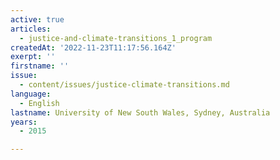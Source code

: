 ```yaml
---
active: true
articles:
  - justice-and-climate-transitions_1_program
createdAt: '2022-11-23T11:17:56.164Z'
exerpt: ''
firstname: ''
issue:
  - content/issues/justice-climate-transitions.md
language:
  - English
lastname: University of New South Wales, Sydney, Australia
years:
  - 2015

---
```

